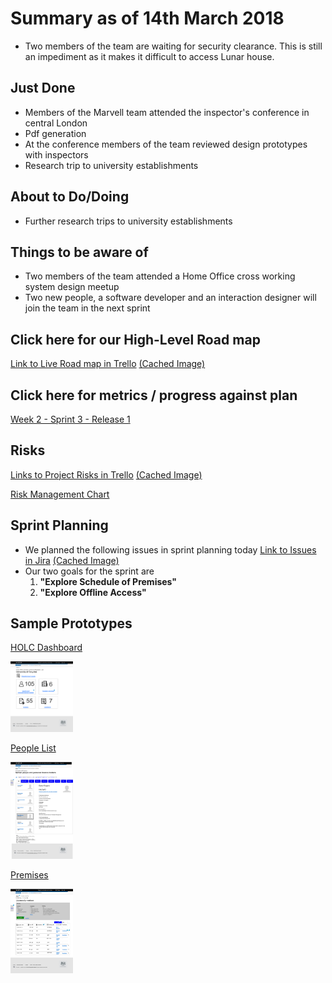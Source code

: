 # Summary as of 14th March 2018
* Two members of the team are waiting for security clearance. This is still an impediment as it makes it difficult to access Lunar house.

## Just Done
* Members of the Marvell team attended the inspector's conference in central London
* Pdf generation
* At the conference members of the team reviewed design prototypes with inspectors
* Research trip to university establishments

## About to Do/Doing
* Further research trips to university establishments

## Things to be aware of
* Two members of the team attended a Home Office  cross working system design meetup
* Two new people, a software developer and an interaction designer will join the team in the next sprint

## Click here for our High-Level Road map
[Link to Live Road map in Trello](https://trello.com/b/gDQdE01u/asl-roadmap)    [\(Cached Image\)](graphs/ASLRoadMap14032018.png)

## Click here for metrics / progress against plan
[Week 2 - Sprint 3 - Release 1](graphs/progress14032018.png)

## Risks
[Links to Project Risks in Trello](https://trello.com/b/VuFuCL7t/risk-register-and-kpis-asl-delivery)    [\(Cached Image\)](graphs/ASLRiskRegister14032018.png)

[Risk Management Chart](graphs/risk14032018.png)

## Sprint Planning
* We planned the following issues in sprint planning today [Link to Issues in Jira](https://jira.digital.homeoffice.gov.uk/secure/RapidBoard.jspa?rapidView=261)    [\(Cached Image\)](graphs/sprint14032018.png)
* Our two goals for the sprint are
	1. **"Explore Schedule of Premises"**
	2. **"Explore Offline Access"**

## Sample Prototypes
[HOLC Dashboard](graphs/dashboard_holc_icon.png)

<a href="graphs/dashboard_holc_icon.png"><img src="graphs/dashboard_holc_icon.png" alt="HTML5 Icon" width="100"></a>

[People List](graphs/people_list.png)

<a href="graphs/people_list.png"><img src="graphs/people_list.png" alt="HTML5 Icon" width="100"></a>

[Premises](graphs/premises.png)

<a href="graphs/premises.png"><img src="graphs/premises.png" alt="HTML5 Icon" width="100"></a>

